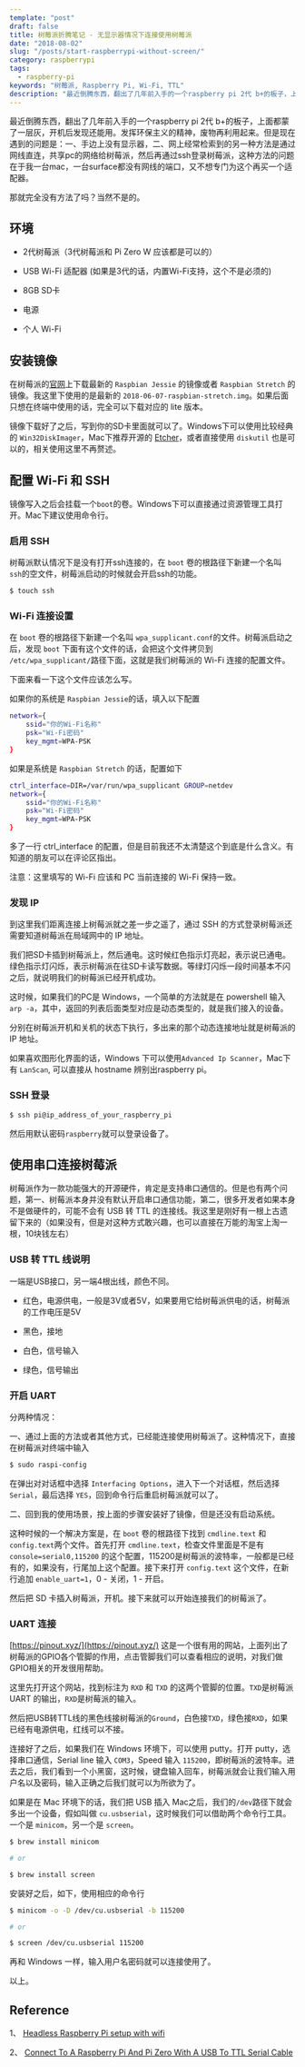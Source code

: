 ```yaml
---
template: "post"
draft: false
title: 树莓派折腾笔记 - 无显示器情况下连接使用树莓派
date: "2018-08-02"
slug: "/posts/start-raspberrypi-without-screen/"
category: raspberrypi
tags:
  - raspberry-pi
keywords: "树莓派, Raspberry Pi, Wi-Fi, TTL"
description: "最近倒腾东西，翻出了几年前入手的一个raspberry pi 2代 b+的板子，上面都蒙了一层灰，开机后发现还能用。发挥环保主义的精神，废物再利用起来。本文主要讲笔者怎么在没有显示器、不借助网线直连的情况下通过Wi-Fi连接以及通过串口连接的方式来连接到树莓派的，记录下来一是方便日后折腾，二来是希望能帮助遇到过同样问题的朋友。"
---
```


最近倒腾东西，翻出了几年前入手的一个raspberry pi 2代 b+的板子，上面都蒙了一层灰，开机后发现还能用。发挥环保主义的精神，废物再利用起来。但是现在遇到的问题是：一、手边上没有显示器，二、网上经常检索到的另一种方法是通过网线直连，共享pc的网络给树莓派，然后再通过ssh登录树莓派，这种方法的问题在于我一台mac，一台surface都没有网线的端口，又不想专门为这个再买一个适配器。

那就完全没有方法了吗？当然不是的。

## 环境

- 2代树莓派（3代树莓派和 Pi Zero W 应该都是可以的）

- USB Wi-Fi 适配器 (如果是3代的话，内置Wi-Fi支持，这个不是必须的)

- 8GB SD卡

- 电源

- 个人 Wi-Fi

## 安装镜像

在树莓派的[官网](https://www.raspberrypi.org/downloads/)上下载最新的 `Raspbian Jessie` 的镜像或者 `Raspbian Stretch` 的镜像。我这里下使用的是最新的 `2018-06-07-raspbian-stretch.img`。如果后面只想在终端中使用的话，完全可以下载对应的 lite 版本。

镜像下载好了之后，写到你的SD卡里面就可以了。Windows下可以使用比较经典的 `Win32DiskImager`，Mac下推荐开源的 [Etcher](https://github.com/resin-io/etcher)，或者直接使用 `diskutil` 也是可以的，相关使用这里不再赘述。

## 配置 Wi-Fi 和 SSH

镜像写入之后会挂载一个`boot`的卷。Windows下可以直接通过资源管理工具打开。Mac下建议使用命令行。

### 启用 SSH

树莓派默认情况下是没有打开ssh连接的，在 `boot` 卷的根路径下新建一个名叫 `ssh`的空文件，树莓派启动的时候就会开启ssh的功能。

```bash
$ touch ssh
```

### Wi-Fi 连接设置

在 `boot` 卷的根路径下新建一个名叫 `wpa_supplicant.conf`的文件。树莓派启动之后，发现 `boot` 下面有这个文件的话，会把这个文件拷贝到 `/etc/wpa_supplicant/`路径下面，这就是我们树莓派的 Wi-Fi 连接的配置文件。

下面来看一下这个文件应该怎么写。

如果你的系统是 `Raspbian Jessie`的话，填入以下配置

```bash
network={
    ssid="你的Wi-Fi名称"
    psk="Wi-Fi密码"
    key_mgmt=WPA-PSK
}
```

如果是系统是 `Raspbian Stretch` 的话，配置如下

```bash
ctrl_interface=DIR=/var/run/wpa_supplicant GROUP=netdev
network={
    ssid="你的Wi-Fi名称"
    psk="Wi-Fi密码"
    key_mgmt=WPA-PSK
}
```

多了一行 ctrl_interface 的配置，但是目前我还不太清楚这个到底是什么含义。有知道的朋友可以在评论区指出。

注意：这里填写的 Wi-Fi 应该和 PC 当前连接的 Wi-Fi 保持一致。

### 发现 IP

到这里我们距离连接上树莓派就之差一步之遥了，通过 SSH 的方式登录树莓派还需要知道树莓派在局域网中的 IP 地址。

我们把SD卡插到树莓派上，然后通电。这时候红色指示灯亮起，表示说已通电。绿色指示灯闪烁，表示树莓派在往SD卡读写数据。等绿灯闪烁一段时间基本不闪之后，就说明我们的树莓派已经开机成功。

这时候，如果我们的PC是 Windows，一个简单的方法就是在 powershell 输入`arp -a`，其中，返回的列表后面类型对应是动态类型的，就是我们接入的设备。

分别在树莓派开机和关机的状态下执行，多出来的那个动态连接地址就是树莓派的 IP 地址。

如果喜欢图形化界面的话，Windows 下可以使用`Advanced Ip Scanner`，Mac下有 `LanScan`, 可以直接从 hostname 辨别出raspberry pi。

### SSH 登录

```bash
$ ssh pi@ip_address_of_your_raspberry_pi
```

然后用默认密码`raspberry`就可以登录设备了。

## 使用串口连接树莓派

树莓派作为一款功能强大的开源硬件，肯定是支持串口通信的。但是也有两个问题，第一、树莓派本身并没有默认开启串口通信功能，第二，很多开发者如果本身不是做硬件的，可能不会有 USB 转 TTL 的连接线。我这里是刚好有一根上古遗留下来的（如果没有，但是对这种方式敢兴趣，也可以直接在万能的淘宝上淘一根，10块钱左右）

### USB 转 TTL 线说明

一端是USB接口，另一端4根出线，颜色不同。

- 红色，电源供电，一般是3V或者5V，如果要用它给树莓派供电的话，树莓派的工作电压是5V

- 黑色，接地

- 白色，信号输入

- 绿色，信号输出

### 开启 UART

分两种情况：

一、通过上面的方法或者其他方式，已经能连接使用树莓派了。这种情况下，直接在树莓派对终端中输入

```bash
$ sudo raspi-config
```

在弹出对对话框中选择 `Interfacing Options`，进入下一个对话框，然后选择`Serial`，最后选择 `YES`，回到命令行后重启树莓派就可以了。

二、回到我的使用场景，按上面的步骤安装好了镜像，但是还没有启动系统。

这种时候的一个解决方案是，在 `boot` 卷的根路径下找到 `cmdline.text` 和 `config.text`两个文件。首先打开 `cmdline.text`，检查文件里面是不是有 `console=serial0,115200` 的这个配置，115200是树莓派的波特率，一般都是已经有的，如果没有，行尾加上这个配置。接下来打开 `config.text` 这个文件，在新行追加 `enable_uart=1`，0 - 关闭，1 - 开启。

然后把 SD 卡插入树莓派，开机。接下来就可以开始连接我们的树莓派了。

### UART 连接

[https://pinout.xyz/](https://pinout.xyz/) 这是一个很有用的网站，上面列出了树莓派的GPIO各个管脚的作用，点击管脚我们可以查看相应的说明，对我们做GPIO相关的开发很用帮助。

这里先打开这个网站，找到标注为 `RXD` 和 `TXD` 的这两个管脚的位置。`TXD`是树莓派 UART 的输出，`RXD`是树莓派的输入。

然后把USB转TTL线的黑色线接树莓派的`Ground`，白色接`TXD`，绿色接`RXD`，如果已经有电源供电，红线可以不接。

连接好了之后，如果我们在 Windows 环境下，可以使用 putty。打开 putty，选择串口通信，Serial line 输入 `COM3`，Speed 输入 `115200`，即树莓派的波特率。进去之后，我们看到一个小黑窗，这时候，键盘输入回车，树莓派就会让我们输入用户名以及密码，输入正确之后我们就可以为所欲为了。

如果是在 Mac 环境下的话，我们把 USB 插入 Mac之后，我们的`/dev`路径下就会多出一个设备，假如叫做 `cu.usbserial`，这时候我们可以借助两个命令行工具。一个是 `minicom`，另一个是 `screen`。
```bash
$ brew install minicom

# or

$ brew install screen
```

安装好之后，如下，使用相应的命令行

```bash
$ minicom -o -D /dev/cu.usbserial -b 115200

# or

$ screen /dev/cu.usbserial 115200
```
再和 Windows 一样，输入用户名密码就可以连接使用了。

以上。

## Reference

1、 [Headless Raspberry Pi setup with wifi](https://styxit.com/2017/03/14/headless-raspberry-setup.html)

2、 [Connect To A Raspberry Pi And Pi Zero With A USB To TTL Serial Cable](https://www.thepolyglotdeveloper.com/2017/02/connect-raspberry-pi-pi-zero-usb-ttl-serial-cable/)

